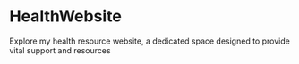 # HealthWebsite
Explore my health resource website, a dedicated space designed to provide vital support and resources
